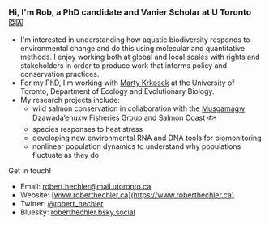 ### Hi, I'm Rob, a PhD candidate and Vanier Scholar at U Toronto :canada:

- I'm interested in understanding how aquatic biodiversity responds to environmental change and do this using molecular and quantitative methods. I enjoy working both at global and local scales with rights and stakeholders in order to produce work that informs policy and conservation practices.
- For my PhD, I'm working with [Marty Krkosek](https://krkosek.eeb.utoronto.ca/) at the University of Toronto, Department of Ecology and Evolutionary Biology.
- My research projects include:
    - wild salmon conservation in collaboration with the [Musgamagw Dzawada’enuxw Fisheries Group](https://mdfgfisheries.ca/) and [Salmon Coast](https://salmoncoast.org/) :fish: 
    - species responses to heat stress 
    - developing new environmental RNA and DNA tools for biomonitoring  
    - nonlinear population dynamics to understand why populations fluctuate as they do

Get in touch!
- Email: [robert.hechler@mail.utoronto.ca](mailto:robert.hechler@mail.utoronto.ca)
- Website: [www.roberthechler.ca](https://www.roberthechler.ca) 
- Twitter: [@robert_hechler](https://x.com/robert_hechler)
- Bluesky: [roberthechler.bsky.social](roberthechler.bsky.social)





  

<!--
**RobertHechler/RobertHechler** is a ✨ _special_ ✨ repository because its `README.md` (this file) appears on your GitHub profile.

Here are some ideas to get you started:

- 🔭 I’m currently working on ...
- 🌱 I’m currently learning ...
- 👯 I’m looking to collaborate on ...
- 🤔 I’m looking for help with ...
- 💬 Ask me about ...
- 📫 How to reach me: ...
- 😄 Pronouns: ...
- ⚡ Fun fact: ...
-->
